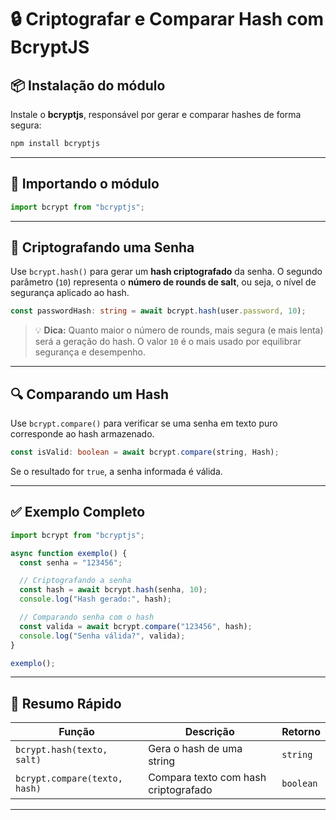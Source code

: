 # 🔒 Criptografar e Comparar Hash com BcryptJS

## 📦 Instalação do módulo

Instale o **bcryptjs**, responsável por gerar e comparar hashes de forma segura:

```bash
npm install bcryptjs
```

---

## 🧩 Importando o módulo

```ts
import bcrypt from "bcryptjs";
```

---

## 🔐 Criptografando uma Senha

Use `bcrypt.hash()` para gerar um **hash criptografado** da senha.
O segundo parâmetro (`10`) representa o **número de rounds de salt**, ou seja, o nível de segurança aplicado ao hash.

```ts
const passwordHash: string = await bcrypt.hash(user.password, 10);
```

> 💡 **Dica:** Quanto maior o número de rounds, mais segura (e mais lenta) será a geração do hash.
> O valor `10` é o mais usado por equilibrar segurança e desempenho.

---

## 🔍 Comparando um Hash

Use `bcrypt.compare()` para verificar se uma senha em texto puro corresponde ao hash armazenado.

```ts
const isValid: boolean = await bcrypt.compare(string, Hash);
```

Se o resultado for `true`, a senha informada é válida.

---

## ✅ Exemplo Completo

```ts
import bcrypt from "bcryptjs";

async function exemplo() {
  const senha = "123456";

  // Criptografando a senha
  const hash = await bcrypt.hash(senha, 10);
  console.log("Hash gerado:", hash);

  // Comparando senha com o hash
  const valida = await bcrypt.compare("123456", hash);
  console.log("Senha válida?", valida);
}

exemplo();
```

---

## 🧠 Resumo Rápido

| Função                        | Descrição                            | Retorno   |
| ----------------------------- | ------------------------------------ | --------- |
| `bcrypt.hash(texto, salt)`    | Gera o hash de uma string            | `string`  |
| `bcrypt.compare(texto, hash)` | Compara texto com hash criptografado | `boolean` |

---
